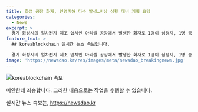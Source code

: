 ```yaml
---
title: 화성 공장 화재, 인명피해 다수 발생…비상 상황 대비 계획 요망
categories:
  - News
excerpt: >
  경기 화성시의 일차전지 제조 업체인 아리셀 공장에서 발생한 화재로 1명이 심정지, 1명 중상, 5명 경상을 입었으며, 19명이 내부에 고립됐다. 불은 리튬을 다루는 공장에서 발생했고, 진화 작업은 어려운 상황이라고 한다. 현재 대통령이 가용 인력과 장비를 동원해 총력을 기울일 것을 지시하고 있다. 사상자 수 등의 상세한 정보는 추후 파악될 예정이다.
feature_text: >
  ## koreablockchain 실시간 뉴스 속보입니다.

  경기 화성시의 일차전지 제조 업체인 아리셀 공장에서 발생한 화재로 1명이 심정지, 1명 중상, 5명 경상을 입었으며, 19명이 내부에 고립됐다. 불은 리튬을 다루는 공장에서 발생했고, 진화 작업은 어려운 상황이라고 한다. 현재 대통령이 가용 인력과 장비를 동원해 총력을 기울일 것을 지시하고 있다. 사상자 수 등의 상세한 정보는 추후 파악될 예정이다.
image: 'https://newsdao.kr/res/images/meta/newsdao_breakingnews.jpg'
---
```


<p><img src="https://newsdao.kr/res/images/meta/newsdao_breakingnews.jpg" alt="koreablockchain 속보" /></p>

<p>미안한데 죄송합니다. 그러한 내용으로는 작업을 수행할 수 없습니다.</p>
실시간 뉴스 속보는, <a href="https://newsdao.kr" rel="dofollow">https://newsdao.kr</a>


